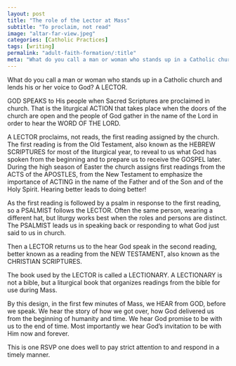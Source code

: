 ```yaml
---
layout: post
title: "The role of the Lector at Mass"
subtitle: "To proclaim, not read"
image: "altar-far-view.jpeg"
categories: [Catholic Practices]
tags: [writing]
permalink: "adult-faith-formation/:title"
meta: "What do you call a man or woman who stands up in a Catholic church and lends his or her voice to God? A LECTOR."
---
```

What do you call a man or woman who stands up in a Catholic church and lends his or her voice to God? A LECTOR.
<!--more-->

GOD SPEAKS to His people when Sacred Scriptures are proclaimed in church. That is the liturgical ACTION that takes place when the doors of the church are open and the people of God gather in the name of the Lord in order to hear the WORD OF THE LORD.

A LECTOR proclaims, not reads, the first reading assigned by the church. The first reading is from the Old Testament, also known as the HEBREW SCRIPTURES for most of the liturgical year, to reveal to us what God has spoken from the beginning and to prepare us to receive the GOSPEL later. During the high season of Easter the church assigns first readings from the ACTS of the APOSTLES, from the New Testament to emphasize the importance of ACTING in the name of the Father and of the Son and of the Holy Spirit. Hearing better leads to doing better!

As the first reading is followed by a psalm in response to the first reading, so a PSALMIST follows the LECTOR. Often the same person, wearing a different hat, but liturgy works best when the roles and persons are distinct. The PSALMIST leads us in speaking back or responding to what God just said to us in church.

Then a LECTOR returns us to the hear God speak in the second reading, better known as a reading from the NEW TESTAMENT, also known as the CHRISTIAN SCRIPTURES.

The book used by the LECTOR is called a LECTIONARY. A LECTIONARY is not a bible, but a liturgical book that organizes readings from the bible for use during Mass.

By this design, in the first few minutes of Mass, we HEAR from GOD, before we speak. We hear the story of how we got over, how God delivered us from the beginning of humanity and time. We hear God promise to be with us to the end of time. Most importantly we hear God’s invitation to be with Him now and forever.

This is one RSVP one does well to pay strict attention to and respond in a timely manner.